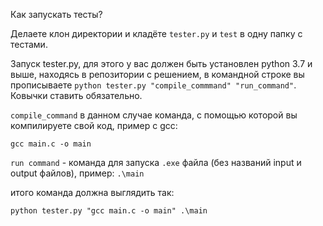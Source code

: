 Как запускать тесты? 

Делаете клон директории и кладёте `tester.py` и `test` в одну папку с тестами.

Запуск tester.py, для этого у вас должен  быть установлен python 3.7 и выше, находясь в репозитории с решением, 
в командной строке вы прописываете `python tester.py "compile_commmand" "run_command"`. Ковычки ставить обязательно.

`compile_command` в данном случае команда, с помощью которой вы компилируете свой код, пример с gcc:

`gcc main.c -o main`

`run command` - команда для запуска `.exe` файла (без названий input и output файлов), пример:
`.\main`

итого команда должна выглядить так:

`python tester.py "gcc main.c -o main" .\main`
